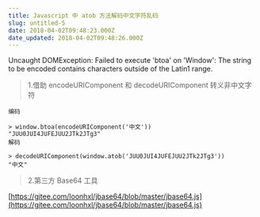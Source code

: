 ```yaml
---
title: Javascript 中 atob 方法解码中文字符乱码
slug: untitled-5
date: 2018-04-02T09:48:23.000Z
date_updated: 2018-04-02T09:48:26.000Z
---
```


Uncaught DOMException: Failed to execute 'btoa' on 'Window': The string to be encoded contains characters outside of the Latin1 range.

> 1.借助 encodeURIComponent 和 decodeURIComponent 转义非中文字符

    编码
    
    > window.btoa(encodeURIComponent('中文'))
    "JUU0JUI4JUFEJUU2JTk2JTg3"
    解码
    
    > decodeURIComponent(window.atob('JUU0JUI4JUFEJUU2JTk2JTg3'))
    "中文"
    

> 2.第三方 Base64 工具

[https://gitee.com/loonhxl/jbase64/blob/master/jbase64.js](https://gitee.com/loonhxl/jbase64/blob/master/jbase64.js)
